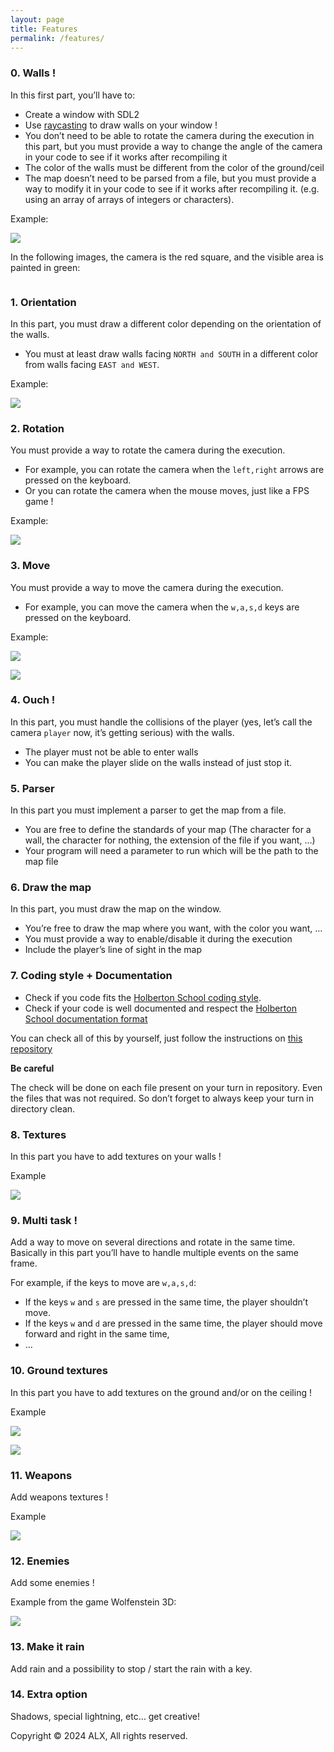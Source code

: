 ```yaml
---
layout: page
title: Features
permalink: /features/
---
```


### 0\. Walls !

In this first part, you’ll have to:

-   Create a window with SDL2
-   Use [raycasting](https://intranet.alxswe.com/rltoken/vRw7CP21mUmKFDdrQjQ2GA "raycasting") to draw walls on your window !
-   You don’t need to be able to rotate the camera during the execution in this part, but you must provide a way to change the angle of the camera in your code to see if it works after recompiling it
-   The color of the walls must be different from the color of the ground/ceil
-   The map doesn’t need to be parsed from a file, but you must provide a way to modify it in your code to see if it works after recompiling it. (e.g. using an array of arrays of integers or characters).

Example:

![](/images/move.png)

In the following images, the camera is the red square, and the visible area is painted in green:

![]()

### 1\. Orientation

In this part, you must draw a different color depending on the orientation of the walls.

-   You must at least draw walls facing `NORTH and SOUTH` in a different color from walls facing `EAST and WEST`.

Example:

![](/images/orientation.gif)

### 2\. Rotation

You must provide a way to rotate the camera during the execution.

-   For example, you can rotate the camera when the `left,right` arrows are pressed on the keyboard.
-   Or you can rotate the camera when the mouse moves, just like a FPS game !

Example:

![](/images/rotation.gif)

### 3\. Move

You must provide a way to move the camera during the execution.

-   For example, you can move the camera when the `w,a,s,d` keys are pressed on the keyboard.

Example:

![](/images/move1.gif)

![](/images/move2.gif)

### 4\. Ouch !

In this part, you must handle the collisions of the player (yes, let’s call the camera `player` now, it’s getting serious) with the walls.

-   The player must not be able to enter walls
-   You can make the player slide on the walls instead of just stop it.

### 5\. Parser

In this part you must implement a parser to get the map from a file.

-   You are free to define the standards of your map (The character for a wall, the character for nothing, the extension of the file if you want, …)
-   Your program will need a parameter to run which will be the path to the map file

### 6\. Draw the map

In this part, you must draw the map on the window.

-   You’re free to draw the map where you want, with the color you want, …
-   You must provide a way to enable/disable it during the execution
-   Include the player’s line of sight in the map

### 7\. Coding style + Documentation

-   Check if you code fits the [Holberton School coding style](https://intranet.alxswe.com/rltoken/R15Tf-sVTHL3SWCnEQ7bog "Holberton School coding style").
-   Check if your code is well documented and respect the [Holberton School documentation format](https://github.com/alx-tools/Betty/blob/master/kernel-doc.pl "Holberton School documentation format")

You can check all of this by yourself, just follow the instructions on [this repository](https://intranet.alxswe.com/rltoken/f6sw5PyQ4Mj4FUVBRdAfXg "this repository")

**Be careful**

The check will be done on each file present on your turn in repository. Even the files that was not required. So don’t forget to always keep your turn in directory clean.

### 8\. Textures

In this part you have to add textures on your walls !

Example

![](/images/wall_texutres.gif)

### 9\. Multi task !

Add a way to move on several directions and rotate in the same time. Basically in this part you’ll have to handle multiple events on the same frame.

For example, if the keys to move are `w,a,s,d`:

-   If the keys `w` and `s` are pressed in the same time, the player shouldn’t move.
-   If the keys `w` and `d` are pressed in the same time, the player should move forward and right in the same time,
-   …

### 10\. Ground textures

In this part you have to add textures on the ground and/or on the ceiling !

Example

![](/images/ground_textures.png)

![](/images/ground_textures.gif)

### 11\. Weapons

Add weapons textures !

Example

![](/images/weapons.gif)

### 12\. Enemies

Add some enemies !

Example from the game Wolfenstein 3D:

![](/images/enemies.jpg)

### 13\. Make it rain

Add rain and a possibility to stop / start the rain with a key.

### 14\. Extra option

Shadows, special lightning, etc… get creative!

Copyright © 2024 ALX, All rights reserved.
